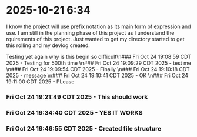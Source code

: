 # 2025-10-21 6:34

I know the project will use prefix notation as its main form of expression and use. I am still in the planning phase of this project as I understand the rquirements of this project. Just wanted to get my directory started to get this rolling and my devlog created.

Testing yet again why is this begin so difficult\n### Fri Oct 24 19:08:59 CDT 2025 - Testing for 500th time
\n### Fri Oct 24 19:09:29 CDT 2025 - test me
\n### Fri Oct 24 19:09:54 CDT 2025 - Finally
\n### Fri Oct 24 19:10:18 CDT 2025 - message
\n### Fri Oct 24 19:10:41 CDT 2025 - OK
\n### Fri Oct 24 19:11:00 CDT 2025 - PLease
 ### Fri Oct 24 19:21:49 CDT 2025 - This should work
 ### Fri Oct 24 19:34:40 CDT 2025 - YES IT WORKS
 ### Fri Oct 24 19:46:55 CDT 2025 - Created file structure
